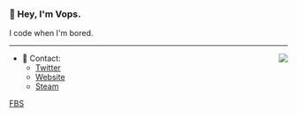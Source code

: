 ### __👋 Hey, I'm Vops.__ 
I code when I'm bored.

---

<a href="https://discord.com/users/111973782612156416">
  <img src="https://lanyard-profile-readme.vercel.app/api/111973782612156416?hideTimestamp=true&idleMessage=Just%20chillin'%20at%20the%20moment..." align="right" />
</a>

- 📱 Contact:
  - [Twitter](https://twitter.com/vopswtf "vopswtf")
  - [Website](https://vops.cc "vops.cc")
  - [Steam](https://steamcommunity.com/id/itsvops/ "itsvops")

[FBS](https://twitter.com/FBScollective "FuckBeingSad")
